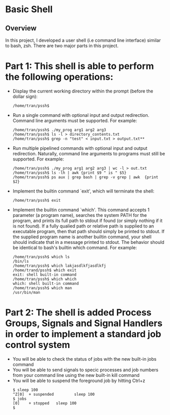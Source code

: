 # Basic Shell

## Overview
In this project, I developed a user shell (i.e command line interface) similar to bash, zsh. There are two major parts in this project. <br />

# Part 1: This shell is able to perform the following operations: <br />
  * Display the current working directory within the prompt (before the dollar sign): <br />
    ```
    /home/tran/pssh$
    ```
  * Run a single command with optional input and output redirection. Command line arguments must be supported. For example:
    ```
    /home/tran/pssh$ ./my_prog arg1 arg2 arg3
    /home/tran/pssh$ ls -l > directory_contents.txt
    /home/tran/pssh$ grep -n "test" < input.txt > output.txt**
    ```
  * Run multiple pipelined commands with optional input and output redirection. Naturally, command line arguments to programs must still be supported. For example:
    ```
    /home/tran/pssh$ ./my_prog arg1 arg2 arg3 | wc -l > out.txt
    /home/tran/pssh$ ls -lh | awk {print $9 " is " $5}
    /home/tran/pssh$ ps aux | grep bash | grep -v grep | awk  {print $2}
    ```
  * Implement the builtin command `exit', which will terminate the shell:
    ```
    /home/tran/pssh$ exit
    ```
  * Implement the builtin command `which'. This command accepts 1 parameter (a program name), searches the system PATH for the program, and prints its full path to stdout if found (or simply nothing if it is not found). If a fully qualied path or relative path is supplied to an executable program, then that path should simply be printed to stdout. If the supplied program name is another builtin command, your shell should indicate that in a message printed to stdout. The behavior should be identical to bash's builtin which command. For example:
    ```
    /home/tran/pssh$ which ls
    /bin/ls
    /home/tran/pssh$ which lakjasdlkfjasdlkfj
    /home/trand/pssh$ which exit
    exit: shell built-in command
    /home/tran/pssh$ which which
    which: shell built-in command
    /home/tran/pssh$ which man
    /usr/bin/man
    ```
# Part 2: The shell is added Process Groups, Signals and Signal Handlers in order to implement a standard job control system <br />
   * You will be able to check the status of jobs with the new built-in jobs command <br />
   * You will be able to send signals to specic processes and job numbers from your command line using the new built-in kill command <br />
   * You will be able to suspend the foreground job by hitting Ctrl+z 
     ```
     $ sleep 100
     ^Z[0]  + suspended         sleep 100
     $ jobs
     [0]    + stopped   sleep 100
     $
     ```
   
